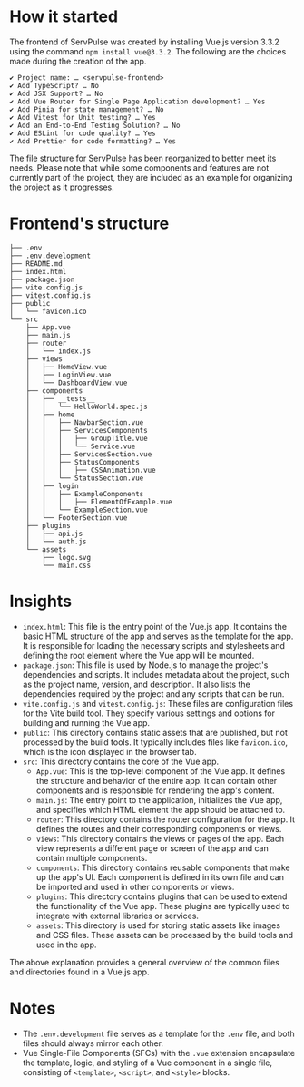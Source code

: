 # How it started
The frontend of ServPulse was created by installing Vue.js version 3.3.2 using the command `npm install vue@3.3.2`.
The following are the choices made during the creation of the app.

```shell
✔ Project name: … <servpulse-frontend>
✔ Add TypeScript? … No
✔ Add JSX Support? … No
✔ Add Vue Router for Single Page Application development? … Yes
✔ Add Pinia for state management? … No
✔ Add Vitest for Unit testing? … Yes
✔ Add an End-to-End Testing Solution? … No
✔ Add ESLint for code quality? … Yes
✔ Add Prettier for code formatting? … Yes
```

The file structure for ServPulse has been reorganized to better meet its needs. Please note that while some components and features are not currently part of the project, they are included as an example for organizing the project as it progresses.

# Frontend's structure
```shell
├── .env
├── .env.development
├── README.md
├── index.html
├── package.json
├── vite.config.js
├── vitest.config.js
├── public
│   └── favicon.ico
└── src
    ├── App.vue
    ├── main.js
	├── router
    │   └── index.js
    ├── views
	│   ├── HomeView.vue
    │   ├── LoginView.vue
    │   └── DashboardView.vue
    ├── components
    │   ├── __tests__
    │   │   └── HelloWorld.spec.js
    │   ├── home
    │   │   ├── NavbarSection.vue
    │   │   ├── ServicesComponents
    │   │   │   ├── GroupTitle.vue
    │   │   │   └── Service.vue
    │   │   ├── ServicesSection.vue
    │   │   ├── StatusComponents
    │   │   │   ├── CSSAnimation.vue
    │   │   └── StatusSection.vue
    │   ├── login
    │   │   ├── ExampleComponents
    │   │   │   ├── ElementOfExample.vue
    │   │   └── ExampleSection.vue
    │   └── FooterSection.vue
    ├── plugins
    │   ├── api.js
    │   └── auth.js
    └── assets
        ├── logo.svg
        └── main.css
```

# Insights
- `index.html`: This file is the entry point of the Vue.js app. It contains the basic HTML structure of the app and serves as the template for the app. It is responsible for loading the necessary scripts and stylesheets and defining the root element where the Vue app will be mounted.
- `package.json`: This file is used by Node.js to manage the project's dependencies and scripts. It includes metadata about the project, such as the project name, version, and description. It also lists the dependencies required by the project and any scripts that can be run.
- `vite.config.js` and `vitest.config.js`: These files are configuration files for the Vite build tool. They specify various settings and options for building and running the Vue app.
- `public`: This directory contains static assets that are published, but not processed by the build tools. It typically includes files like `favicon.ico`, which is the icon displayed in the browser tab.
- `src`: This directory contains the core of the Vue app.
  - `App.vue`: This is the top-level component of the Vue app. It defines the structure and behavior of the entire app. It can contain other components and is responsible for rendering the app's content.
  - `main.js`: The entry point to the application, initializes the Vue app, and specifies which HTML element the app should be attached to.
  - `router`: This directory contains the router configuration for the app. It defines the routes and their corresponding components or views.
  - `views`: This directory contains the views or pages of the app. Each view represents a different page or screen of the app and can contain multiple components.
  - `components`: This directory contains reusable components that make up the app's UI. Each component is defined in its own file and can be imported and used in other components or views.
  - `plugins`: This directory contains plugins that can be used to extend the functionality of the Vue app. These plugins are typically used to integrate with external libraries or services.
  - `assets`: This directory is used for storing static assets like images and CSS files. These assets can be processed by the build tools and used in the app.

The above explanation provides a general overview of the common files and directories found in a Vue.js app.

# Notes
- The `.env.development` file serves as a template for the `.env` file, and both files should always mirror each other.
- Vue Single-File Components (SFCs) with the `.vue` extension encapsulate the template, logic, and styling of a Vue component in a single file, consisting of `<template>`, `<script>`, and `<style>` blocks.
